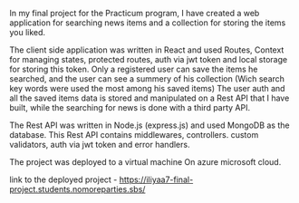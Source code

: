 In my final project for the Practicum program, I have created a web application for searching news items and a collection for storing the items you liked.


The client side application was written in React and used Routes, Context for managing states, protected routes, auth via jwt token and local storage for storing this token.
Only a registered user can save the items he searched, and the user can see a summery of his collection (Wich search key words were used the most among his saved items)
The user auth and all the saved items data is stored and manipulated on a Rest API that I have built, while the searching for news is done with a third party API.

The Rest API was written in Node.js (express.js) and used MongoDB as the database. This Rest API contains middlewares, controllers. custom validators, auth via jwt token and error handlers.

The project was deployed to a virtual machine On azure microsoft cloud.

link to the deployed project - https://iliyaa7-final-project.students.nomoreparties.sbs/
